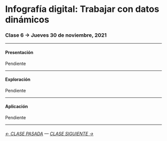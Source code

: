 # Infografía digital: Trabajar con datos dinámicos

### Clase 6 → Jueves 30 de noviembre, 2021

- - - - - - - 

#### Presentación

Pendiente

- - - - - - - 

#### Exploración

Pendiente

- - - - - - - 

#### Aplicación

Pendiente

- - - - - - - -

###### [← CLASE PASADA](https://github.com/profesorfaco/infografia/tree/main/clase-5) — [CLASE SIGUIENTE →](https://github.com/profesorfaco/infografia/tree/main/clase-7) 
